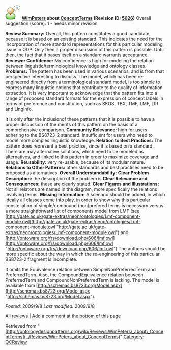 [![](../images/thumb/2/29/Reviewer.png/48px-Reviewer.png)](../Image/Reviewer.png "Reviewer.png")
__[WimPeters](../User/WimPeters "User:WimPeters") about [ConceptTerms](../Submissions/ConceptTerms "Submissions:ConceptTerms") (Revision ID: [5626](../Submissions/ConceptTerms@oldid=5626 "http://ontologydesignpatterns.org/wiki/Submissions:ConceptTerms?oldid=5626"))__
Overall suggestion (score): 1 - needs minor revision




 __Review Summary:__ Overall, this pattern constitutes a good candidate, because it is based on an existing standard. This indicates the need for the incorporation of more standard representations for this particular modeling issue in ODP. Only then a proper discussion of this pattern is possible. Until then, the fact that it bases itself on a standard warrants acceptance.
__Reviewer Confidence:__ My confidence is high for modeling the relation between linguistic/terminological knowledge and ontology classes.
__Problems:__ The pattern has been used in various scenarios, and is from that perspective interesting to discuss.
The model, which has been re-engineered directly from a terminological standard model, is too simple to express many linguistic notions that contribute to the quality of information extraction.
It is very important to acknowledge that the pattern fits into a range of proposed standard formats for the expression of concept labels in terms of preference and constitution, such as SKOS, TBX, TMF, LMF, LIR and LingInfo.



It is only after the inclusionof these patterns that it is possible to have a proper discussion of the merits of this pattern on the basis of a comprehensive comparison.
__Community Relevance:__ high for users adhering to the BS8723-2 standard. Insufficient for users who need to model more comples linguistic knowledge.
__Relation to Best Practices:__ The pattern does represent a best practise, since it is based on a standard.
There are may alternative solutions, which need to be modeled as alternatives, and linked to this pattern in order to maximize coverage and usage.
__Reusability:__ very re-usable, because of its modular nature.
__Relations to Other Patterns:__ other standards and best practises need to be proposed as alternatives.
__Overall Understandability:__ 
__Clear Problem Description:__ the description of the problem is
__Clear Relevance and Consequences:__ these are clearly stated.
__Clear Figures and Illustrations:__ Not sll relatons are named in the diagram, more specifically the relations involving terms.
__Missing Information:__ A scenario should be added, in which ideally all classes come into play, in order to show why this particular constellation of simple/compound (non)prefered terms is necessary versus a more straightforward list of components model from LMF (see [http://gate.ac.uk/gate-extras/neon/ontologies/Lmf-component-module.owl](http://gate.ac.uk/gate-extras/neon/ontologies/Lmf-component-module.owl "http://gate.ac.uk/gate-extras/neon/ontologies/Lmf-component-module.owl") and [http://ontoware.org/frs/download.php/606/lmf.owl](http://ontoware.org/frs/download.php/606/lmf.owl "http://ontoware.org/frs/download.php/606/lmf.owl")
The authors should be more specific about the way in which the re-engineering of this particular BS8723-2 fragment is incomplete.



It omits the Equivalence relation between SimpleNonPreferredTerm and PreferredTerm. Also, the CompoundEquivalence relation between PreferredTerm and CompoundNonPreferredTerm is lacking. The model is available from [http://schemas.bs8723.org/Model.aspx](http://schemas.bs8723.org/Model.aspx "http://schemas.bs8723.org/Model.aspx").

_Posted:_ 2009/9/8 _Last modified:_ 2009/9/8



[All reviews](../Reviews/Main "Reviews:Main") | [Add a comment at the bottom of this page](index.php@title=Odp%253AAdd_comment&target=../Reviews/WimPeters_about_ConceptTerms#New_comment "http://ontologydesignpatterns.org/wiki/index.php?title=Odp:Add_comment&target=Reviews:WimPeters_about_ConceptTerms#New_comment")


Retrieved from "[http://ontologydesignpatterns.org/wiki/Reviews:WimPeters\_about\_ConceptTerms](../Reviews/WimPeters_about_ConceptTerms)"
 [Category](http://ontologydesignpatterns.org/wiki/Special:Categories "Special:Categories"): [QCReview](../Category/QCReview "Category:QCReview")